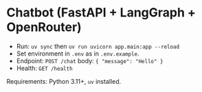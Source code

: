 # Chatbot (FastAPI + LangGraph + OpenRouter)

- Run: `uv sync` then `uv run uvicorn app.main:app --reload`
- Set environment in `.env` as in `.env.example`.
- Endpoint: `POST /chat` body: `{ "message": "Hello" }`
- Health: `GET /health`

Requirements: Python 3.11+, `uv` installed. 